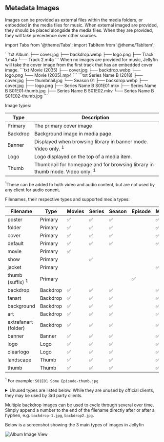 <!-- markdownlint-disable MD041 -->

## Metadata Images

Images can be provided as external files within the media folders, or embedded in the media files for music. When external imaged are provided, they should be placed alongside the media files. When they are provided, they will take precedence over other sources.

import Tabs from '@theme/Tabs';
import TabItem from '@theme/TabItem';

<Tabs>
  <TabItem value='music' label='Music'>
    ```txt
    Album
    ├── cover.jpg
    ├── backdrop.webp
    ├── logo.png
    ├── Track 1.m4a
    └── Track 2.m4a
    ```
    When no images are provided for music, Jellyfin will take the cover image from the first track that has an embedded cover image.
  </TabItem>
  <TabItem value='movies' label='Movies'>
    ```txt
    Movie (2035)
    ├── cover.jpg
    ├── backdrop.webp
    ├── logo.png
    └── Movie (2035).mp4
    ```
  </TabItem>
  <TabItem value='shows' label='Shows'>
    ```txt
    Series Name B (2018)
    ├── cover.jpg
    ├── thumbnail.jpg
    └── Season 01
        ├── backdrop.webp
        ├── cover.jpg
        ├── logo.png
        ├── Series Name B S01E01.mkv
        ├── Series Name B S01E01-thumb.jpg
        ├── Series Name B S01E02.mkv
        └── Series Name B S01E02-thumb.jpg
    ```
  </TabItem>
</Tabs>

Image types:

| Type     | Description                                                                             |
| -------- | --------------------------------------------------------------------------------------- |
| Primary  | The primary cover image                                                                 |
| Backdrop | Background image in media page                                                          |
| Banner   | Displayed when browsing library in banner mode. Video only. <sup>1</sup>                |
| Logo     | Logo displayed on the top of a media item.                                              |
| Thumb    | Thumbnail for homepage and for browsing library in thumb mode. Video only. <sup>1</sup> |

<sup>1</sup>These can be added to both video and audio content, but are not used by any client for audio conent.

Filenames, their respective types and supported media types:

| Filename                    | Type     | Movies | Series | Season | Episode | Music |
| --------------------------- | -------- | ------ | ------ | ------ | ------- | ----- |
| poster                      | Primary  | ✅     | ✅     | ✅     |         | ✅    |
| folder                      | Primary  | ✅     | ✅     | ✅     |         | ✅    |
| cover                       | Primary  | ✅     | ✅     | ✅     |         | ✅    |
| default                     | Primary  | ✅     | ✅     | ✅     |         | ✅    |
| movie                       | Primary  | ✅     |        |        |         |       |
| show                        | Primary  |        | ✅     |        |         |       |
| jacket                      | Primary  |        |        |        |         | ✅    |
| thumb (suffix) <sup>1</sup> | Primary  |        |        |        | ✅      |       |
| backdrop                    | Backdrop | ✅     | ✅     | ✅     |         | ✅    |
| fanart                      | Backdrop | ✅     | ✅     | ✅     |         | ✅    |
| background                  | Backdrop | ✅     | ✅     | ✅     |         | ✅    |
| art                         | Backdrop | ✅     | ✅     | ✅     |         | ✅    |
| extrafanart (folder)        | Backdrop | ✅     | ✅     | ✅     |         | ✅    |
| banner                      | Banner   | ✅     | ✅     | ✅     |         | ✅    |
| logo                        | Logo     | ✅     | ✅     | ✅     |         | ✅    |
| clearlogo                   | Logo     | ✅     | ✅     | ✅     |         | ✅    |
| landscape                   | Thumb    | ✅     | ✅     | ✅     |         | ✅    |
| thumb                       | Thumb    | ✅     | ✅     | ✅     |         | ✅    |

<sup>1</sup> For example: `S01E01 Some Episode-thumb.jpg`

<details>
  <summary>Unused types are listed below. While they are unused by official clients, they may be used by 3rd party clients.</summary>

| Type       | Description        |
| ---------- | ------------------ |
| Art        | Unused             |
| Disc       | Unused             |
| Box        | Unused             |
| Menu       | Unused             |
| Chapter    | Unused             |
| BoxRear    | Unused             |
| Profile    | Unused             |
| Screenshot | Unused, Deprecated |

| Filename | Type | Movies | Series | Season | Episode | Music |
| -------- | ---- | ------ | ------ | ------ | ------- | ----- |
| disc     | Disc | ✅     |        |        |         | ✅    |
| cdart    | Disc | ✅     |        |        |         | ✅    |
| discart  | Disc | ✅     |        |        |         |       |
| clearart | Art  | ✅     | ✅     | ✅     |         | ✅    |

</details>

Multiple backdrop images can be used to cycle through several over time. Simply append a number to the end of the filename directly after or after a hyphen, e.g. `backdrop-1.jpg`, `backdrop2.jpg`.

Below is a screenshot showing the 3 main types of images in Jellyfin

![Album Image View](/images/docs/server/media/music/album-images.png)
